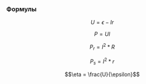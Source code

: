 ### Формулы
```math
U = \epsilon - Ir
```
```math
P = UI
```
```math
P_r = I^2*R
```
```math
P_s = I^2*r
```
```math
\eta = \frac{U}{\epsilon}
```
